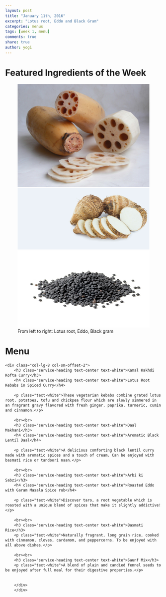 ```yaml
---
layout: post
title: "January 11th, 2016"
excerpt: "Lotus root, Eddo and Black Gram"
categories: menus
tags: [week 1, menu]
comments: true
share: true
author: yogi
---
```


# Featured Ingredients of the Week

<figure class="third">
	<a href="https://raw.githubusercontent.com/yogibelly/yogibelly.github.io/master/img/portfolio/Lotus-root.jpg"><img src="https://raw.githubusercontent.com/yogibelly/yogibelly.github.io/master/img/portfolio/Lotus-root.jpg" alt="image"></a>
	<a href="https://raw.githubusercontent.com/yogibelly/yogibelly.github.io/master/img/portfolio/eddo.jpg"><img src="https://raw.githubusercontent.com/yogibelly/yogibelly.github.io/master/img/portfolio/eddo.jpg" alt="image"></a>
	<a href="https://raw.githubusercontent.com/yogibelly/yogibelly.github.io/master/img/portfolio/dahl.jpg"><img src="https://raw.githubusercontent.com/yogibelly/yogibelly.github.io/master/img/portfolio/dahl.jpg" alt="image"></a>
	<figcaption>From left to right: Lotus root, Eddo, Black gram</figcaption>
</figure>


# Menu

<div class="row">

	<div class="col-lg-8 col-sm-offset-2">
		<h3 class="service-heading text-center text-white">Kamal Kakhdi Kofta Curry</h3>
		<h4 class="service-heading text-center text-white">Lotus Root Kebabs in Spiced Curry</h4>

		<p class="text-white">These vegetarian kebabs combine grated lotus root, potatoes, tofu and chickpea flour which are slowly simmered in an fragrant gravy flavored with fresh ginger, paprika, turmeric, cumin and cinnamon.</p>

		<br><br>
		<h3 class="service-heading text-center text-white">Daal Makhani</h3>
		<h4 class="service-heading text-center text-white">Aromatic Black Lentil Daal</h4>

		<p class="text-white">A delicious comforting black lentil curry made with aromatic spices and a touch of cream. Can be enjoyed with basmati rice or tandoori naan.</p>

		<br><br>
		<h3 class="service-heading text-center text-white">Arbi ki Sabzi</h3>
		<h4 class="service-heading text-center text-white">Roasted Eddo with Garam Masala Spice rub</h4>

		<p class="text-white">Discover taro, a root vegetable which is roasted with a unique blend of spices that make it slightly addictive!</p>

		<br><br>
		<h3 class="service-heading text-center text-white">Basmati Rice</h3>
		<p class="text-white">Naturally fragrant, long grain rice, cooked with cinnamon, cloves, cardamom, and peppercorns. To be enjoyed with all above dishes.</p>

		<br><br>
		<h3 class="service-heading text-center text-white">Saunf Mix</h3>
		<p class="text-white">A blend of plain and candied fennel seeds to be enjoyed after full meal for their digestive properties.</p>


		</div>
		</div>
